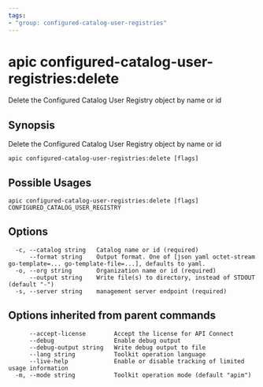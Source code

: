 ```yaml
---
tags:
- "group: configured-catalog-user-registries"
---
```

# apic configured-catalog-user-registries:delete

Delete the Configured Catalog User Registry object by name or id

## Synopsis

Delete the Configured Catalog User Registry object by name or id

```
apic configured-catalog-user-registries:delete [flags]
```

## Possible Usages

```
apic configured-catalog-user-registries:delete [flags] CONFIGURED_CATALOG_USER_REGISTRY
```

## Options

```
  -c, --catalog string   Catalog name or id (required)
      --format string    Output format. One of [json yaml octet-stream go-template=... go-template-file=...], defaults to yaml.
  -o, --org string       Organization name or id (required)
      --output string    Write file(s) to directory, instead of STDOUT (default "-")
  -s, --server string    management server endpoint (required)
```

## Options inherited from parent commands

```
      --accept-license        Accept the license for API Connect
      --debug                 Enable debug output
      --debug-output string   Write debug output to file
      --lang string           Toolkit operation language
      --live-help             Enable or disable tracking of limited usage information
  -m, --mode string           Toolkit operation mode (default "apim")
```
